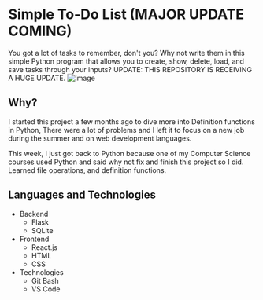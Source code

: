 # Simple To-Do List (MAJOR UPDATE COMING)
You got a lot of tasks to remember, don't you? Why not write them in this simple Python program that allows you to create, show, delete, load, and save tasks through your inputs?
UPDATE: THIS REPOSITORY IS RECEIVING A HUGE UPDATE.
![image](https://github.com/AhmedAbdulwasi/ToDoList/assets/98428365/caa44816-e7d5-42b6-953c-fe6d428e6de8)
## Why?
I started this project a few months ago to dive more into Definition functions in Python, There were a lot of problems and I left it to focus on a new job during the summer and on web development languages. 

This week, I just got back to Python because one of my Computer Science courses used Python and said why not fix and finish this project so I did. Learned file operations, and definition functions.

## Languages and Technologies
- Backend
  - Flask
  - SQLite
- Frontend
  - React.js
  - HTML
  - CSS
- Technologies
  - Git Bash
  - VS Code
